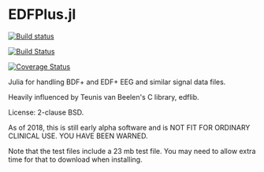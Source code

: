 # EDFPlus.jl

[![Build status](https://ci.appveyor.com/api/projects/status/cfw6pe03rfn9qsoo?svg=true)](https://ci.appveyor.com/project/wherrera10/edfplus)

[![Build Status](https://travis-ci.org/wherrera10/EDFPlus.svg?branch=master)](https://travis-ci.org/wherrera10/EDFPlus)

[![Coverage Status](https://coveralls.io/repos/github/wherrera10/EDFPlus/badge.svg?branch=master&service=github)](https://coveralls.io/github/wherrera10/EDFPlus?branch=master&service=github)

Julia for handling BDF+ and EDF+ EEG and similar signal data files.

Heavily influenced by Teunis van Beelen's C library, edflib.

License: 2-clause BSD.

As of 2018, this is still early alpha software and is NOT FIT FOR ORDINARY CLINICAL USE. YOU HAVE BEEN WARNED.

Note that the test files include a 23 mb test file. You may need to allow extra time for that to download when installing.
